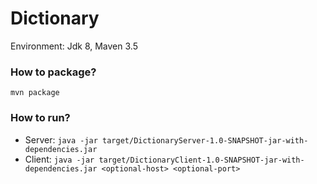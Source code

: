 # Dictionary
Environment: Jdk 8, Maven 3.5

### How to package?
`mvn package`

### How to run?
+ Server: `java -jar target/DictionaryServer-1.0-SNAPSHOT-jar-with-dependencies.jar`
+ Client: `java -jar target/DictionaryClient-1.0-SNAPSHOT-jar-with-dependencies.jar <optional-host> <optional-port>`  
